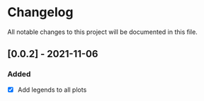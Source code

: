 # Changelog

All notable changes to this project will be documented in this file.



## [0.0.2] - 2021-11-06

### Added 

- [x] Add legends to all plots



